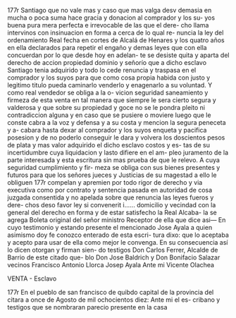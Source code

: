 177r Santiago que no vale mas y caso que mas valga desv demasia en mucha o poca suma hace gracia y donacion al comprador y los su- yos buena pura mera perfecta e irrevocable de las que el dere- cho llama intervinos con insinuacion en forma a cerca de lo qual re- nuncia la ley del ordenamiento Real fecha en cortes de Alcalá de Henares y los quatro años en ella declarados para repetir el engaño y demas leyes que con ella concuerdan por lo que desde hoy en adelan- te se desiste quita y aparta del derecho de accion propiedad dominio y señorío que a dicho esclavo Santiago tenia adquirido y todo lo cede renuncia y traspasa en el comprador y los suyos para que como cosa propia habida con justo y legitimo titulo pueda caminarlo venderlo y enagenarlo a su voluntad. Y como real vendedor se obliga a la o- vicion seguridad saneamiento y firmeza de esta venta en tal manera que siempre le sera cierto segura y valderosa y que sobre su propiedad y goce no se le pondra pleito ni contradiccion alguna y en caso que se pusiere o moviere luego que le conste cabra a la voz y defensa y a su costa y mencion la segura peneceta y a- cabara hasta dexar al comprador y los suyos enqueta y pacifica posesion y de no poderlo conseguir le dara y volvera los doscientos pesos de plata y mas valor adquirido el dicho esclavo costos y es- tas de su incertidumbre cuya liquidacion y lasto difiere en el am- pleo juramento de la parte interesada y esta escritura sin mas prueba de que le relevo. A cuya seguridad cumplimiento y fir- meza se obliga con sus bienes presentes y futuros para que los señores jueces y Justicias de su magestad a ello le obliguen 177r compelan y apremien por todo rigor de derecho y via executiva como por contrato y sentencia pasada en autoridad de cosa juzgada consentida y no apelada sobre que renuncia las leyes fueros y dere- chos deso favor ley si convenerit i...... domicilio y vecindad con la general del derecho en forma y de estar satisfecho la Real Alcaba- la se agrega Boleta original del señor ministro Receptor de ella que dice asi— En cuyo testimonio y estando presente el mencionado Jose Ayala a quien asimismo doy fe conozco enterado de esta escri- tura dixo: que lo aceptaba y acepto para usar de ella como mejor le convenga. En su consecuencia así lo dicen otorgan y firman sien- do testigos Don Carlos Ferrer, Alcalde de Barrio de este citado que- blo Don Jose Baldrich y Don Bonifacio Salazar vecinos Francisco Antonio Llorca Josep Ayala Ante mi Vicente Olachea

VENTA - Esclavo

177r En el pueblo de san francisco de quibdo capital de la provincia del citara a once de Agosto de mil ochocientos diez: Ante mi el es- cribano y testigos que se nombraran parecio presente en la casa